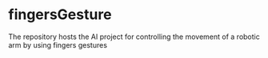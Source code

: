 # fingersGesture
The repository hosts the AI project for controlling the movement of a robotic arm by using fingers gestures
